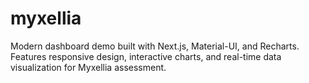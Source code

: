 # myxellia
Modern dashboard demo built with Next.js, Material-UI, and Recharts. Features responsive design, interactive charts, and real-time data visualization for Myxellia assessment.

